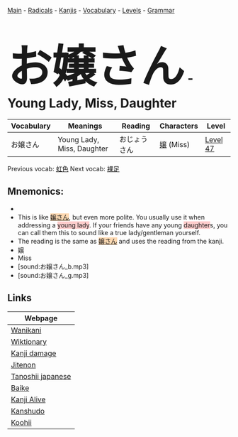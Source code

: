 <style> bigfont {font-size: 100px}</style>
[Main](../README.md) -
[Radicals](../radicals.md) -
[Kanjis](../kanjis.md) -
[Vocabulary](../vocabulary.md) -
[Levels](../levels.md) -
[Grammar](../grammar.md)
# <bigfont> お嬢さん</bigfont> - Young Lady, Miss, Daughter 

| Vocabulary | Meanings | Reading | Characters | Level |
| --- | --- | --- | --- | --- |
| お嬢さん | Young Lady, Miss, Daughter | おじょうさん |  [嬢](../kanjis/嬢.md) (Miss) | [Level 47](../levels/wk_level47.md) |

Previous vocab: [虹色](虹色.md) Next vocab: [裸足](裸足.md) 

## Mnemonics:

* 
* This is like <span style="background-color:#fed8b1"> [嬢さん](https://jisho.org/search/嬢さん)</span>, but even more polite. You usually use it when addressing a <span style="background-color:#ffcccb"> young lady</span>. If your friends have any young <span style="background-color:#ffcccb"> daughter</span>s, you can call them this to sound like a true lady/gentleman yourself.
* The reading is the same as <span style="background-color:#fed8b1"> [嬢さん](https://jisho.org/search/嬢さん)</span> and uses the reading from the kanji.
* 嬢
* Miss
* [sound:お嬢さん_b.mp3]
* [sound:お嬢さん_g.mp3]


## Links 

| Webpage |
| --- |
| [Wanikani          ](https://www.wanikani.com/kanji/お嬢さん) |
| [Wiktionary        ](https://en.wiktionary.org/wiki/お嬢さん) |
| [Kanji damage      ](http://www.kanjidamage.com/kanji/search?utf8=✓&q=お嬢さん) |
| [Jitenon           ](https://jitenon.com/kanji/お嬢さん) |
| [Tanoshii japanese ](https://www.tanoshiijapanese.com/dictionary/kanji.cfm?k=お嬢さん) |
| [Baike             ](https://baike.baidu.com/item/お嬢さん) |
| [Kanji Alive       ](https://app.kanjialive.com/お嬢さん) |
| [Kanshudo          ](https://www.kanshudo.com/searchmn?q=お嬢さん) |
| [Koohii            ](https://kanji.koohii.com/study/kanji/お嬢さん) |

